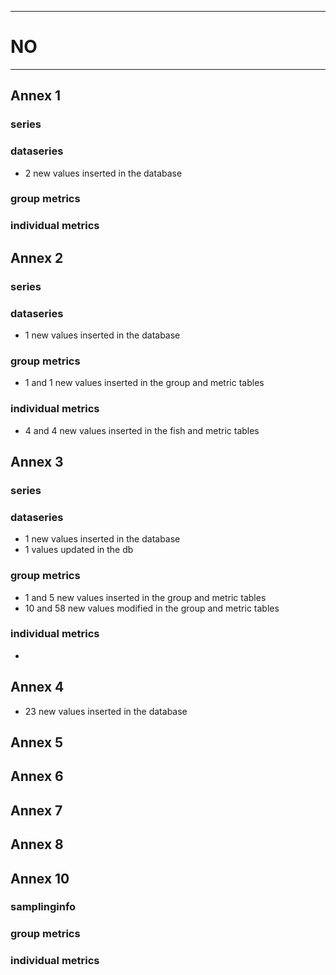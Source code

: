 -----------------------------------------------------------
# NO
-----------------------------------------------------------

## Annex 1

### series


### dataseries
 * 2 new values inserted in the database

### group metrics


### individual metrics

## Annex 2

### series

### dataseries
* 1 new values inserted in the database

### group metrics
* 1 and 1 new values inserted in the group and metric tables


### individual metrics
* 4 and 4 new values inserted in the fish and metric tables


## Annex 3

### series

### dataseries
* 1 new values inserted in the database
* 1 values updated in the db

### group metrics
* 1 and 5 new values inserted in the group and metric tables
* 10 and 58 new values modified in the group and metric tables

### individual metrics
* 


## Annex 4
* 23 new values inserted in the database


## Annex 5



## Annex 6



## Annex 7



## Annex 8



## Annex 10

### samplinginfo


### group metrics


### individual metrics

